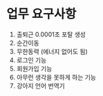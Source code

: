 # 업무 요구사항
1. 출퇴근 0.0001초 포탈 생성
2. 순간이동
3. 무한동력 (에너지 없어도 됨)
4. 로그인 기능
5. 회원가입 기능
6. 아무런 생각을 못하게 하는 기능
7. 강아지 언어 번역기